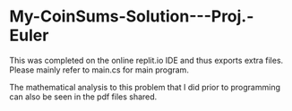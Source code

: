 # My-CoinSums-Solution---Proj.-Euler

This was completed on the online replit.io IDE and thus exports extra files.
Please mainly refer to main.cs for main program.

The mathematical analysis to this problem that I did prior to programming can also be seen in the pdf files shared.
